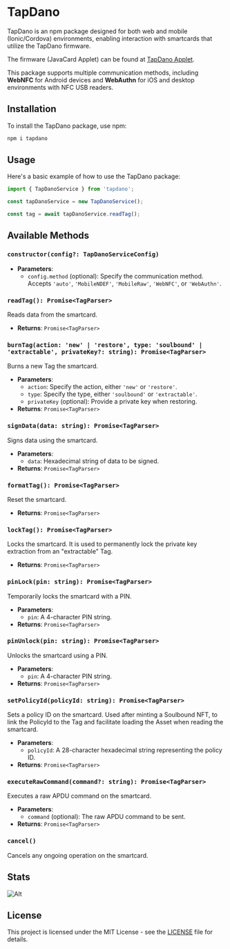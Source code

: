 # TapDano

TapDano is an npm package designed for both web and mobile (Ionic/Cordova) environments, enabling interaction with smartcards that utilize the TapDano firmware.

The firmware (JavaCard Applet) can be found at [TapDano Applet](https://github.com/tapdano/applet).

This package supports multiple communication methods, including **WebNFC** for Android devices and **WebAuthn** for iOS and desktop environments with NFC USB readers.

## Installation

To install the TapDano package, use npm:

```bash
npm i tapdano
```

## Usage

Here's a basic example of how to use the TapDano package:

```javascript
import { TapDanoService } from 'tapdano';

const tapDanoService = new TapDanoService();

const tag = await tapDanoService.readTag();
```

## Available Methods

### `constructor(config?: TapDanoServiceConfig)`
- **Parameters**: 
  - `config.method` (optional): Specify the communication method. Accepts `'auto'`, `'MobileNDEF'`, `'MobileRaw'`, `'WebNFC'`, or `'WebAuthn'`.

### `readTag(): Promise<TagParser>`
Reads data from the smartcard.
- **Returns**: `Promise<TagParser>`

### `burnTag(action: 'new' | 'restore', type: 'soulbound' | 'extractable', privateKey?: string): Promise<TagParser>`
Burns a new Tag the smartcard.
- **Parameters**:
  - `action`: Specify the action, either `'new'` or `'restore'`.
  - `type`: Specify the type, either `'soulbound'` or `'extractable'`.
  - `privateKey` (optional): Provide a private key when restoring.
- **Returns**: `Promise<TagParser>`

### `signData(data: string): Promise<TagParser>`
Signs data using the smartcard.
- **Parameters**:
  - `data`: Hexadecimal string of data to be signed.
- **Returns**: `Promise<TagParser>`

### `formatTag(): Promise<TagParser>`
Reset the smartcard.
- **Returns**: `Promise<TagParser>`

### `lockTag(): Promise<TagParser>`
Locks the smartcard. It is used to permanently lock the private key extraction from an "extractable" Tag.
- **Returns**: `Promise<TagParser>`

### `pinLock(pin: string): Promise<TagParser>`
Temporarily locks the smartcard with a PIN.
- **Parameters**:
  - `pin`: A 4-character PIN string.
- **Returns**: `Promise<TagParser>`

### `pinUnlock(pin: string): Promise<TagParser>`
Unlocks the smartcard using a PIN.
- **Parameters**:
  - `pin`: A 4-character PIN string.
- **Returns**: `Promise<TagParser>`

### `setPolicyId(policyId: string): Promise<TagParser>`
Sets a policy ID on the smartcard. Used after minting a Soulbound NFT, to link the PolicyId to the Tag and facilitate loading the Asset when reading the smartcard.
- **Parameters**:
  - `policyId`: A 28-character hexadecimal string representing the policy ID.
- **Returns**: `Promise<TagParser>`

### `executeRawCommand(command?: string): Promise<TagParser>`
Executes a raw APDU command on the smartcard.
- **Parameters**:
  - `command` (optional): The raw APDU command to be sent.
- **Returns**: `Promise<TagParser>`

### `cancel()`
Cancels any ongoing operation on the smartcard.

## Stats
![Alt](https://repobeats.axiom.co/api/embed/c706dde39f152a47b19cf720e6c97f9231aa2f14.svg "Repobeats analytics image")

## License
This project is licensed under the MIT License - see the [LICENSE](LICENSE) file for details.
